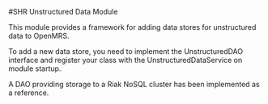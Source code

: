 #SHR Unstructured Data Module

This module provides a framework for adding data stores for unstructured data to OpenMRS. 

To add a new data store, you need to implement the UnstructuredDAO interface and register your class with the UnstructuredDataService on module startup.

A DAO providing storage to a Riak NoSQL cluster has been implemented as a reference.

